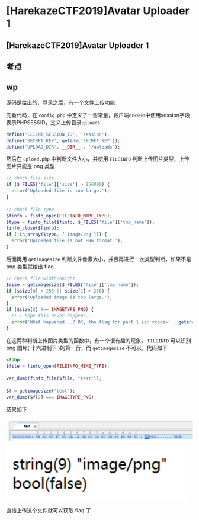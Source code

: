 # \[HarekazeCTF2019]Avatar Uploader 1

## \[HarekazeCTF2019]Avatar Uploader 1

## 考点



## wp

源码是给出的，登录之后，有一个文件上传功能

先看代码，在 `config.php` 中定义了一些常量，客户端cookie中使用session字段表示PHPSESSID，定义上传目录`uploads`

```php
define('CLIENT_SESSION_ID', 'session');
define('SECRET_KEY', getenv('SECRET_KEY'));
define('UPLOAD_DIR', __DIR__ . '/uploads');
```

然后在 `upload.php` 中判断文件大小，并使用 `FILEINFO` 判断上传图片类型，上传图片只能是 png 类型

```php
// check file size
if ($_FILES['file']['size'] > 256000) {
  error('Uploaded file is too large.');
}

// check file type
$finfo = finfo_open(FILEINFO_MIME_TYPE);
$type = finfo_file($finfo, $_FILES['file']['tmp_name']);
finfo_close($finfo);
if (!in_array($type, ['image/png'])) {
  error('Uploaded file is not PNG format.');
}
```

后面再用 `getimagesize` 判断文件像素大小，并且再进行一次类型判断，如果不是 png 类型就给出 flag

```php
// check file width/height
$size = getimagesize($_FILES['file']['tmp_name']);
if ($size[0] > 256 || $size[1] > 256) {
  error('Uploaded image is too large.');
}
if ($size[2] !== IMAGETYPE_PNG) {
  // I hope this never happens...
  error('What happened...? OK, the flag for part 1 is: <code>' . getenv('FLAG1') . '</code>');
}
```

在这两种判断上传图片类型的函数中，有一个很有趣的现象， `FILEINFO` 可以识别 png 图片( 十六进制下 )的第一行，而 `getimagesize` 不可以，代码如下

```php
<?php
$file = finfo_open(FILEINFO_MIME_TYPE);
  
var_dump(finfo_file($file, "test"));
  
$f = getimagesize("test"); 
var_dump($f[2] === IMAGETYPE_PNG);

```

结果如下

![](<../.gitbook/assets/image (10) (1).png>)

![](<../.gitbook/assets/image (21).png>)

直接上传这个文件就可以获取 flag 了
